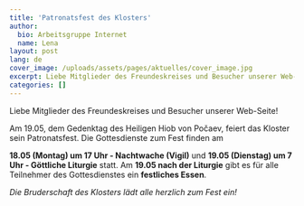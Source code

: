 ```yaml
---
title: 'Patronatsfest des Klosters'
author:
  bio: Arbeitsgruppe Internet
  name: Lena
layout: post
lang: de
cover_image: /uploads/assets/pages/aktuelles/cover_image.jpg
excerpt: Liebe Mitglieder des Freundeskreises und Besucher unserer Web-Seite! Am 19.05, dem Gedenktag des Heiligen Hiob von Počaev, feiert das Kloster sein Patronatsfest.
categories: []
---
```

Liebe Mitglieder des Freundeskreises und Besucher unserer Web-Seite!

Am 19.05, dem Gedenktag des Heiligen Hiob von Počaev, feiert das Kloster sein Patronatsfest.
Die Gottesdienste zum Fest finden am

**18.05 (Montag) um 17 Uhr - Nachtwache (Vigil)**
und
**19.05 (Dienstag) um 7 Uhr - Göttliche Liturgie**
statt.
Am **19.05 nach der Liturgie** gibt es für alle Teilnehmer des Gottesdienstes ein **festliches Essen**.

_Die Bruderschaft des Klosters lädt alle herzlich zum Fest ein!_
